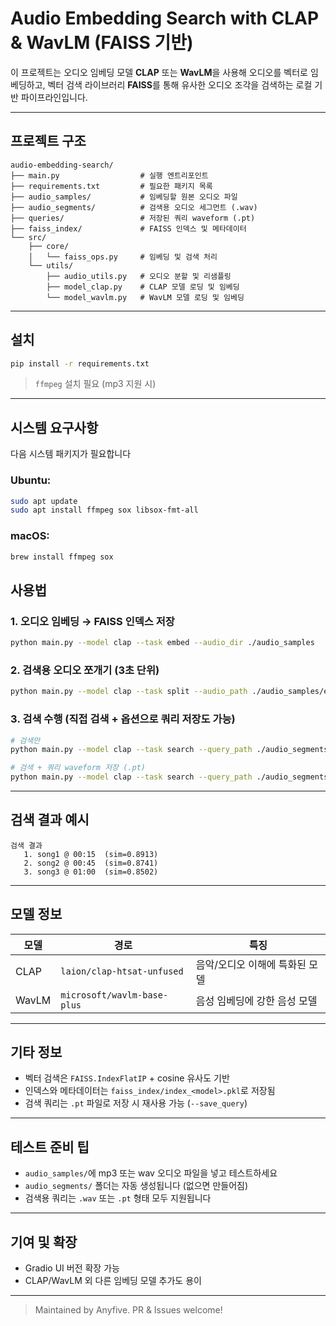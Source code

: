 # Audio Embedding Search with CLAP & WavLM (FAISS 기반)

이 프로젝트는 오디오 임베딩 모델 **CLAP** 또는 **WavLM**을 사용해 오디오를 벡터로 임베딩하고,
벡터 검색 라이브러리 **FAISS**를 통해 유사한 오디오 조각을 검색하는 로컬 기반 파이프라인입니다.

---

## 프로젝트 구조

```
audio-embedding-search/
├── main.py                  # 실행 엔트리포인트
├── requirements.txt         # 필요한 패키지 목록
├── audio_samples/           # 임베딩할 원본 오디오 파일
├── audio_segments/          # 검색용 오디오 세그먼트 (.wav)
├── queries/                 # 저장된 쿼리 waveform (.pt)
├── faiss_index/             # FAISS 인덱스 및 메타데이터
└── src/
    ├── core/
    │   └── faiss_ops.py     # 임베딩 및 검색 처리
    └── utils/
        ├── audio_utils.py   # 오디오 분할 및 리샘플링
        ├── model_clap.py    # CLAP 모델 로딩 및 임베딩
        └── model_wavlm.py   # WavLM 모델 로딩 및 임베딩
```

---

## 설치

```bash
pip install -r requirements.txt
```
> `ffmpeg` 설치 필요 (mp3 지원 시)

---
## 시스템 요구사항

다음 시스템 패키지가 필요합니다 

### Ubuntu:
```bash
sudo apt update
sudo apt install ffmpeg sox libsox-fmt-all
```
### macOS:
```bash
brew install ffmpeg sox
```

## 사용법

### 1️. 오디오 임베딩 → FAISS 인덱스 저장
```bash
python main.py --model clap --task embed --audio_dir ./audio_samples
```

### 2️. 검색용 오디오 쪼개기 (3초 단위)
```bash
python main.py --model clap --task split --audio_path ./audio_samples/example.wav
```

### 3️. 검색 수행 (직접 검색 + 옵션으로 쿼리 저장도 가능)
```bash
# 검색만
python main.py --model clap --task search --query_path ./audio_segments/example_003_00m03s.wav

# 검색 + 쿼리 waveform 저장 (.pt)
python main.py --model clap --task search --query_path ./audio_segments/example.wav --save_query
```

---

## 검색 결과 예시
```
검색 결과
   1. song1 @ 00:15  (sim=0.8913)
   2. song2 @ 00:45  (sim=0.8741)
   3. song3 @ 01:00  (sim=0.8502)
```

---

## 모델 정보

| 모델 | 경로 | 특징 |
|------|------|------|
| CLAP | `laion/clap-htsat-unfused` | 음악/오디오 이해에 특화된 모델 |
| WavLM | `microsoft/wavlm-base-plus` | 음성 임베딩에 강한 음성 모델 |

---

## 기타 정보

- 벡터 검색은 `FAISS.IndexFlatIP` + cosine 유사도 기반
- 인덱스와 메타데이터는 `faiss_index/index_<model>.pkl`로 저장됨
- 검색 쿼리는 `.pt` 파일로 저장 시 재사용 가능 (`--save_query`)

---

## 테스트 준비 팁

- `audio_samples/`에 mp3 또는 wav 오디오 파일을 넣고 테스트하세요
- `audio_segments/` 폴더는 자동 생성됩니다 (없으면 만들어짐)
- 검색용 쿼리는 `.wav` 또는 `.pt` 형태 모두 지원됩니다

---

## 기여 및 확장

- Gradio UI 버전 확장 가능
- CLAP/WavLM 외 다른 임베딩 모델 추가도 용이

---

> Maintained by Anyfive. PR & Issues welcome!
